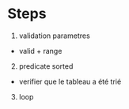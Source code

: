 # Steps

1. validation parametres
  - valid + range
2. predicate sorted
  - verifier que le tableau a été trié
3. loop
